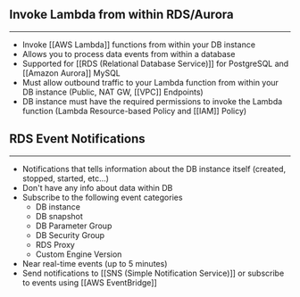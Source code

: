 ## Invoke Lambda from within RDS/Aurora
---
- Invoke [[AWS Lambda]] functions from within your DB instance
- Allows you to process data events from within a database
- Supported for [[RDS (Relational Database Service)]] for PostgreSQL and [[Amazon Aurora]] MySQL
- Must allow outbound traffic to your Lambda function from within your DB instance (Public, NAT GW, [[VPC]] Endpoints)
- DB instance must have the required permissions to invoke the Lambda function (Lambda Resource-based Policy and [[IAM]] Policy)

## RDS Event Notifications
---
- Notifications that tells information about the DB instance itself (created, stopped, started, etc...)
- Don't have any info about data within DB
- Subscribe to the following event categories
	- DB instance
	- DB snapshot
	- DB Parameter Group
	- DB Security Group
	- RDS Proxy
	- Custom Engine Version
- Near real-time events (up to 5 minutes)
- Send notifications to [[SNS (Simple Notification Service)]] or subscribe to events using [[AWS EventBridge]]